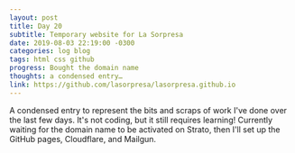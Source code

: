 ```yaml
---
layout: post
title: Day 20
subtitle: Temporary website for La Sorpresa
date: 2019-08-03 22:19:00 -0300
categories: log blog
tags: html css github
progress: Bought the domain name
thoughts: a condensed entry…
link: https://github.com/lasorpresa/lasorpresa.github.io
---
```

A condensed entry to represent the bits and scraps of work I've done over the last few days. It's not coding, but it still requires learning! Currently waiting for the domain name to be activated on Strato, then I'll set up the GitHub pages, Cloudflare, and Mailgun.
